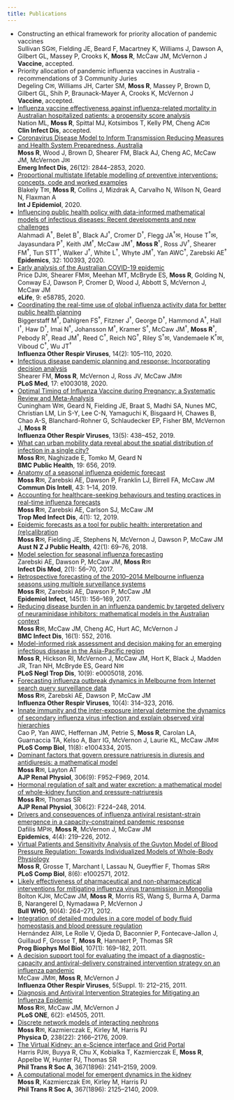 ```yaml
---
title: Publications
---
```


<ul class="publication-list">
<li class="epi">
  Constructing an ethical framework for priority allocation of pandemic vaccines<br/>
  <span class="author">Sullivan SG&#9993;, Fielding JE, Beard F, Macartney K, Williams J, Dawson A, Gilbert GL, Massey P, Crooks K, <strong>Moss R</strong>, McCaw JM, McVernon J</span><br/>
  <span class="journal"><strong>Vaccine</strong>, accepted.</span><br/>
</li>
<li class="epi">
  Priority allocation of pandemic influenza vaccines in Australia - recommendations of 3 Community Juries<br/>
  <span class="author">Degeling C&#9993;, Williams JH, Carter SM, <strong>Moss R</strong>, Massey P, Brown D, Gilbert GL, Shih P, Braunack-Mayer A, Crooks K, McVernon J</span><br/>
  <span class="journal"><strong>Vaccine</strong>, accepted.</span><br/>
</li>
<li class="epi">
  <a href="https://doi.org/10.1093/cid/ciz1238">Influenza vaccine effectiveness against influenza-related mortality in Australian hospitalized patients: a propensity score analysis</a><br/>
  <span class="author">Nation ML, <strong>Moss R</strong>, Spittal MJ, Kotsimbos T, Kelly PM, Cheng AC&#9993;</span><br/>
  <span class="journal"><strong>Clin Infect Dis</strong>, accepted.</span><br/>
</li>
<li class="epi">
  <a href="https://doi.org/10.3201/eid2612.202530">Coronavirus Disease Model to Inform Transmission Reducing Measures and Health System Preparedness, Australia</a><br/>
  <span class="author"><strong>Moss R</strong>, Wood J, Brown D, Shearer FM, Black AJ, Cheng AC, McCaw JM, McVernon J&#9993;</span><br/>
  <span class="journal"><strong>Emerg Infect Dis</strong>, 26(12): 2844–2853, 2020.</span><br/>
</li>
<li class="epi">
  <a href="https://doi.org/10.1093/ije/dyaa132">Proportional multistate lifetable modelling of preventive interventions: concepts, code and worked examples</a><br/>
  <span class="author">Blakely T&#9993;, <strong>Moss R</strong>, Collins J, Mizdrak A, Carvalho N, Wilson N, Geard N, Flaxman A</span><br/>
  <span class="journal"><strong>Int J Epidemiol</strong>, 2020.</span><br/>
</li>
<li class="epi">
  <a href="https://doi.org/10.1016/j.epidem.2020.100393">Influencing public health policy with data-informed mathematical models of infectious diseases: Recent developments and new challenges</a><br/>
  <span class="author">Alahmadi A<sup>&dagger;</sup>, Belet B<sup>&dagger;</sup>, Black AJ<sup>&dagger;</sup>, Cromer D<sup>&dagger;</sup>, Flegg JA<sup>&dagger;</sup>&#9993;, House T<sup>&dagger;</sup>&#9993;, Jayasundara P<sup>&dagger;</sup>, Keith JM<sup>&dagger;</sup>, McCaw JM<sup>&dagger;</sup>, <strong>Moss R</strong><sup>&dagger;</sup>, Ross JV<sup>&dagger;</sup>, Shearer FM<sup>&dagger;</sup>, Tun STT<sup>&dagger;</sup>, Walker J<sup>&dagger;</sup>, White L<sup>&dagger;</sup>, Whyte JM<sup>&dagger;</sup>, Yan AWC<sup>&dagger;</sup>, Zarebski AE<sup>&dagger;</sup></span><br/>
  <span class="journal"><strong>Epidemics</strong>, 32: 100393, 2020.</span><br/>
</li>
<li class="epi">
  <a href="https://doi.org/10.7554/eLife.58785">Early analysis of the Australian COVID-19 epidemic</a><br/>
  <span class="author">Price DJ&#9993;, Shearer FM&#9993;, Meehan MT, McBryde ES, <strong>Moss R</strong>, Golding N, Conway EJ, Dawson P, Cromer D, Wood J, Abbott S, McVernon J, McCaw JM</span><br/>
  <span class="journal"><strong>eLife</strong>, 9: e58785, 2020.</span><br/>
</li>
<li class="epi">
  <a href="https://doi.org/10.1111/irv.12705">Coordinating the real-time use of global influenza activity data for better public health planning</a><br/>
  <span class="author">Biggerstaff M<sup>&dagger;</sup>, Dahlgren FS<sup>&dagger;</sup>, Fitzner J<sup>&dagger;</sup>, George D<sup>&dagger;</sup>, Hammond A<sup>&dagger;</sup>, Hall I<sup>&dagger;</sup>, Haw D<sup>&dagger;</sup>, Imai N<sup>&dagger;</sup>, Johansson M<sup>&dagger;</sup>, Kramer S<sup>&dagger;</sup>, McCaw JM<sup>&dagger;</sup>, <strong>Moss R</strong><sup>&dagger;</sup>, Pebody R<sup>&dagger;</sup>, Read JM<sup>&dagger;</sup>, Reed C<sup>&dagger;</sup>, Reich NG<sup>&dagger;</sup>, Riley S<sup>&dagger;</sup>&#9993;, Vandemaele K<sup>&dagger;</sup>&#9993;, Viboud C<sup>&dagger;</sup>, Wu JT<sup>&dagger;</sup></span><br/>
  <span class="journal"><strong>Influenza Other Respir Viruses</strong>, 14(2): 105–110, 2020.</span><br/>
</li>
<li class="epi">
  <a href="https://doi.org/10.1371/journal.pmed.1003018">Infectious disease pandemic planning and response: Incorporating decision analysis</a><br/>
  <span class="author">Shearer FM, <strong>Moss R</strong>, McVernon J, Ross JV, McCaw JM&#9993;</span><br/>
  <span class="journal"><strong>PLoS Med</strong>, 17: e1003018, 2020.</span><br/>
</li>
<li class="epi">
  <a href="https://doi.org/10.1111/irv.12649">Optimal Timing of Influenza Vaccine during Pregnancy: a Systematic Review and Meta-Analysis</a><br/>
  <span class="author">Cuningham W&#9993;, Geard N, Fielding JE, Braat S, Madhi SA, Nunes MC, Christian LM, Lin S-Y, Lee C-N, Yamaguchi K, Bisgaard H, Chawes B, Chao A-S, Blanchard-Rohner G, Schlaudecker EP, Fisher BM, McVernon J, <strong>Moss R</strong></span><br/>
  <span class="journal"><strong>Influenza Other Respir Viruses</strong>, 13(5): 438–452, 2019.</span><br/>
</li>
<li class="epi">
  <a href="https://doi.org/10.1186/s12889-019-6968-x">What can urban mobility data reveal about the spatial distribution of infection in a single city?</a><br/>
  <span class="author"><strong>Moss R</strong>&#9993;, Naghizade E, Tomko M, Geard N</span><br/>
  <span class="journal"><strong>BMC Public Health</strong>, 19: 656, 2019.</span><br/>
</li>
<li class="epi">
  <a href="https://doi.org/10.33321/cdi.2019.43.7">Anatomy of a seasonal influenza epidemic forecast</a><br/>
  <span class="author"><strong>Moss R</strong>&#9993;, Zarebski AE, Dawson P, Franklin LJ, Birrell FA, McCaw JM</span><br/>
  <span class="journal"><strong>Commun Dis Intell</strong>, 43: 1–14, 2019.</span><br/>
</li>
<li class="epi">
  <a href="https://doi.org/10.3390/tropicalmed4010012">Accounting for healthcare-seeking behaviours and testing practices in real-time influenza forecasts</a><br/>
  <span class="author"><strong>Moss R</strong>&#9993;, Zarebski AE, Carlson SJ, McCaw JM</span><br/>
  <span class="journal"><strong>Trop Med Infect Dis</strong>, 4(1): 12, 2019.</span><br/>
</li>
<li class="epi">
  <a href="https://doi.org/10.1111/1753-6405.12750">Epidemic forecasts as a tool for public health: interpretation and (re)calibration</a><br/>
  <span class="author"><strong>Moss R</strong>&#9993;, Fielding JE, Stephens N, McVernon J, Dawson P, McCaw JM</span><br/>
  <span class="journal"><strong>Aust N Z J Public Health</strong>, 42(1): 69–76, 2018.</span><br/>
</li>
<li class="epi">
  <a href="https://doi.org/10.1016/j.idm.2016.12.004">Model selection for seasonal influenza forecasting</a><br/>
  <span class="author">Zarebski AE, Dawson P, McCaw JM, <strong>Moss R</strong>&#9993;</span><br/>
  <span class="journal"><strong>Infect Dis Mod</strong>, 2(1): 56–70, 2017.</span><br/>
</li>
<li class="epi">
  <a href="https://doi.org/10.1017/S0950268816002053">Retrospective forecasting of the 2010–2014 Melbourne influenza seasons using multiple surveillance systems</a><br/>
  <span class="author"><strong>Moss R</strong>&#9993;, Zarebski AE, Dawson P, McCaw JM</span><br/>
  <span class="journal"><strong>Epidemiol Infect</strong>, 145(1): 156–169, 2017.</span><br/>
</li>
<li class="epi">
  <a href="https://doi.org/10.1186/s12879-016-1866-7">Reducing disease burden in an influenza pandemic by targeted delivery of neuraminidase inhibitors: mathematical models in the Australian context</a><br/>
  <span class="author"><strong>Moss R</strong>&#9993;, McCaw JM, Cheng AC, Hurt AC, McVernon J</span><br/>
  <span class="journal"><strong>BMC Infect Dis</strong>, 16(1): 552, 2016.</span><br/>
</li>
<li class="epi">
  <a href="https://doi.org/10.1371/journal.pntd.0005018">Model-informed risk assessment and decision making for an emerging infectious disease in the Asia-Pacific region</a><br/>
  <span class="author"><strong>Moss R</strong>, Hickson RI, McVernon J, McCaw JM, Hort K, Black J, Madden JR, Tran NH, McBryde ES, Geard N&#9993;</span><br/>
  <span class="journal"><strong>PLoS Negl Trop Dis</strong>, 10(9): e0005018, 2016.</span><br/>
</li>
<li class="epi">
  <a href="https://doi.org/10.1111/irv.12376">Forecasting influenza outbreak dynamics in Melbourne from Internet search query surveillance data</a><br/>
  <span class="author"><strong>Moss R</strong>&#9993;, Zarebski AE, Dawson P, McCaw JM</span><br/>
  <span class="journal"><strong>Influenza Other Respir Viruses</strong>, 10(4): 314–323, 2016.</span><br/>
</li>
<li class="epi">
  <a href="https://doi.org/10.1371/journal.pcbi.1004334">Innate immunity and the inter-exposure interval determine the dynamics of secondary influenza virus infection and explain observed viral hierarchies</a><br/>
  <span class="author">Cao P, Yan AWC, Heffernan JM, Petrie S, <strong>Moss R</strong>, Carolan LA, Guarnaccia TA, Kelso A, Barr IG, McVernon J, Laurie KL, McCaw JM&#9993;</span><br/>
  <span class="journal"><strong>PLoS Comp Biol</strong>, 11(8): e1004334, 2015.</span><br/>
</li>
<li class="renal">
  <a href="https://doi.org/10.1152/ajprenal.00500.2013">Dominant factors that govern pressure natriuresis in diuresis and antidiuresis: a mathematical model</a><br/>
  <span class="author"><strong>Moss R</strong>&#9993;, Layton AT</span><br/>
  <span class="journal"><strong>AJP Renal Physiol</strong>, 306(9): F952–F969, 2014.</span><br/>
</li>
<li class="renal">
  <a href="https://doi.org/10.1152/ajprenal.00089.2013">Hormonal regulation of salt and water excretion: a mathematical model of whole-kidney function and pressure-natriuresis</a><br/>
  <span class="author"><strong>Moss R</strong>&#9993;, Thomas SR</span><br/>
  <span class="journal"><strong>AJP Renal Physiol</strong>, 306(2): F224–248, 2014.</span><br/>
</li>
<li class="epi">
  <a href="https://doi.org/10.1016/j.epidem.2012.12.002">Drivers and consequences of influenza antiviral resistant-strain emergence in a capacity-constrained pandemic response</a><br/>
  <span class="author">Dafilis MP&#9993;, <strong>Moss R</strong>, McVernon J, McCaw JM</span><br/>
  <span class="journal"><strong>Epidemics</strong>, 4(4): 219–226, 2012.</span><br/>
</li>
<li class="renal">
  <a href="https://doi.org/10.1371/journal.pcbi.1002571">Virtual Patients and Sensitivity Analysis of the Guyton Model of Blood Pressure Regulation: Towards Individualized Models of Whole-Body Physiology</a><br/>
  <span class="author"><strong>Moss R</strong>, Grosse T, Marchant I, Lassau N, Gueyffier F, Thomas SR&#9993;</span><br/>
  <span class="journal"><strong>PLoS Comp Biol</strong>, 8(6): e1002571, 2012.</span><br/>
</li>
<li class="epi">
  <a href="https://doi.org/10.2471/BLT.11.093419">Likely effectiveness of pharmaceutical and non-pharmaceutical interventions for mitigating influenza virus transmission in Mongolia</a><br/>
  <span class="author">Bolton KJ&#9993;, McCaw JM, <strong>Moss R</strong>, Morris RS, Wang S, Burma A, Darma B, Narangerel D, Nymadawa P, McVernon J</span><br/>
  <span class="journal"><strong>Bull WHO</strong>, 90(4): 264–271, 2012.</span><br/>
</li>
<li class="renal">
  <a href="https://doi.org/10.1016/j.pbiomolbio.2011.06.008">Integration of detailed modules in a core model of body fluid homeostasis and blood pressure regulation</a><br/>
  <span class="author">Hernández AI&#9993;, Le Rolle V, Ojeda D, Baconnier P, Fontecave-Jallon J, Guillaud F, Grosse T, <strong>Moss R</strong>, Hannaert P, Thomas SR</span><br/>
  <span class="journal"><strong>Prog Biophys Mol Biol</strong>, 107(1): 169–182, 2011.</span><br/>
</li>
<li class="epi">
  <a href="https://doi.org/10.1111/j.1750-2659.2011.00209.x">A decision support tool for evaluating the impact of a diagnostic-capacity and antiviral-delivery constrained intervention strategy on an influenza pandemic</a><br/>
  <span class="author">McCaw JM&#9993;, <strong>Moss R</strong>, McVernon J</span><br/>
  <span class="journal"><strong>Influenza Other Respir Viruses</strong>, 5(Suppl. 1): 212–215, 2011.</span><br/>
</li>
<li class="epi">
  <a href="https://doi.org/10.1371/journal.pone.0014505">Diagnosis and Antiviral Intervention Strategies for Mitigating an Influenza Epidemic</a><br/>
  <span class="author"><strong>Moss R</strong>&#9993;, McCaw JM, McVernon J</span><br/>
  <span class="journal"><strong>PLoS ONE</strong>, 6(2): e14505, 2011.</span><br/>
</li>
<li class="renal">
  <a href="https://doi.org/10.1016/j.physd.2009.08.015">Discrete network models of interacting nephrons</a><br/>
  <span class="author"><strong>Moss R</strong>&#9993;, Kazmierczak E, Kirley M, Harris PJ</span><br/>
  <span class="journal"><strong>Physica D</strong>, 238(22): 2166–2176, 2009.</span><br/>
</li>
<li class="renal">
  <a href="https://doi.org/10.1098/rsta.2008.0291">The Virtual Kidney: an e-Science interface and Grid Portal</a><br/>
  <span class="author">Harris PJ&#9993;, Buyya R, Chu X, Kobialka T, Kazmierczak E, <strong>Moss R</strong>, Appelbe W, Hunter PJ, Thomas SR</span><br/>
  <span class="journal"><strong>Phil Trans R Soc A</strong>, 367(1896): 2141–2159, 2009.</span><br/>
</li>
<li class="renal">
  <a href="https://doi.org/10.1098/rsta.2008.0313">A computational model for emergent dynamics in the kidney</a><br/>
  <span class="author"><strong>Moss R</strong>, Kazmierczak E&#9993;, Kirley M, Harris PJ</span><br/>
  <span class="journal"><strong>Phil Trans R Soc A</strong>, 367(1896): 2125–2140, 2009.</span><br/>
</li></ul>
